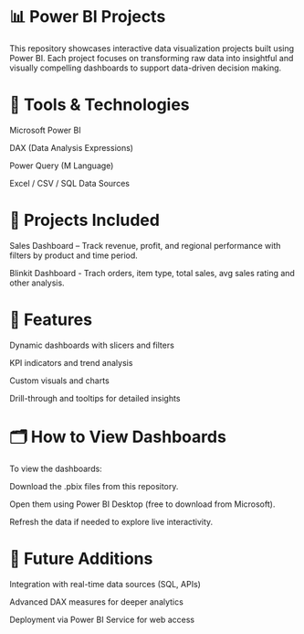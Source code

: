 # 📊 Power BI Projects
This repository showcases interactive data visualization projects built using Power BI. Each project focuses on transforming raw data into insightful and visually compelling dashboards to support data-driven decision making.

# 🧰 Tools & Technologies
Microsoft Power BI

DAX (Data Analysis Expressions)

Power Query (M Language)

Excel / CSV / SQL Data Sources

# 📁 Projects Included
Sales Dashboard – Track revenue, profit, and regional performance with filters by product and time period.

Blinkit Dashboard - Trach orders, item type, total sales, avg sales rating and other analysis.

# 🎯 Features
Dynamic dashboards with slicers and filters

KPI indicators and trend analysis

Custom visuals and charts

Drill-through and tooltips for detailed insights

# 🗂 How to View Dashboards
To view the dashboards:

Download the .pbix files from this repository.

Open them using Power BI Desktop (free to download from Microsoft).

Refresh the data if needed to explore live interactivity.

# 🚀 Future Additions
Integration with real-time data sources (SQL, APIs)

Advanced DAX measures for deeper analytics

Deployment via Power BI Service for web access
